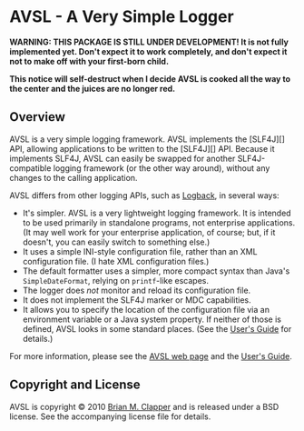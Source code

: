 AVSL - A Very Simple Logger
===========================

**WARNING: THIS PACKAGE IS STILL UNDER DEVELOPMENT! It is not fully
implemented yet. Don't expect it to work completely, and don't expect it
not to make off with your first-born child.**

**This notice will self-destruct when I decide AVSL is cooked all the way
to the center and the juices are no longer red.**

## Overview

AVSL is a very simple logging framework. AVSL implements the [SLF4J][] API,
allowing applications to be written to the [SLF4J][] API. Because it
implements SLF4J, AVSL can easily be swapped for another SLF4J-compatible
logging framework (or the other way around), without any changes to the
calling application.

AVSL differs from other logging APIs, such as [Logback][], in several ways:

* It's simpler. AVSL is a very lightweight logging framework. It is
  intended to be used primarily in standalone programs, not enterprise
  applications. (It may well work for your enterprise application, of course;
  but, if it doesn't, you can easily switch to something else.)
* It uses a simple INI-style configuration file, rather than an XML
  configuration file. (I hate XML configuration files.)
* The default formatter uses a simpler, more compact syntax than Java's
 `SimpleDateFormat`, relying on `printf`-like escapes.
* The logger does *not* monitor and reload its configuration file.
* It does not implement the SLF4J marker or MDC capabilities.
* It allows you to specify the location of the configuration file via an
  environment variable or a Java system property. If neither of those is
  defined, AVSL looks in some standard places. (See the [User's Guide][]
  for details.)

For more information, please see the [AVSL web page][] and the
[User's Guide][].

## Copyright and License

AVSL is copyright &copy; 2010 [Brian M. Clapper][] and is released under
a BSD license. See the accompanying license file for details.

[Logback]: http://logback.qos.ch/
[Scala]: http://www.scala-lang.org/
[Lift]: http://liftweb.net/
[AVSL web page]: http://bmc.github.com/avsl/
[User's Guide]: http://bmc.github.com/avsl/users-guide.html
[Brian M. Clapper]: mailto:bmc@clapper.org
